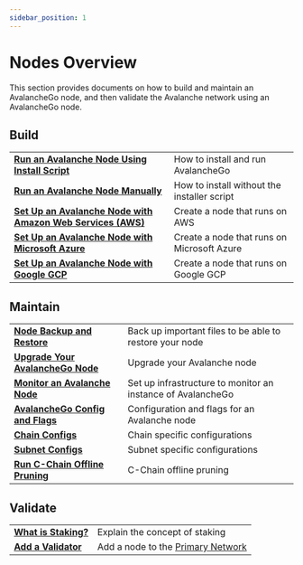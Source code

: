 ```yaml
---
sidebar_position: 1
---
```


# Nodes Overview

This section provides documents on how to build and maintain an AvalancheGo node, and then validate the Avalanche network using an AvalancheGo node.

## Build
|  |  |
| :--- | :--- |
| [**Run an Avalanche Node Using Install Script**](./build/set-up-node-with-installer.md) | How to install and run AvalancheGo |
| [**Run an Avalanche Node Manually**](./build/run-avalanche-node-manually.md) | How to install without the installer script |
| [**Set Up an Avalanche Node with Amazon Web Services (AWS)**](./build/setting-up-an-avalanche-node-with-amazon-web-services-aws.md) | Create a node that runs on AWS |
| [**Set Up an Avalanche Node with Microsoft Azure**](./build/set-up-an-avalanche-node-with-microsoft-azure.md) | Create a node that runs on Microsoft Azure |
| [**Set Up an Avalanche Node with Google GCP**](./build/set-up-an-avalanche-node-with-google-cloud-platform.md) | Create a node that runs on Google GCP |


## Maintain
|  |  |
| :--- | :--- |
| [**Node Backup and Restore**](./maintain/node-backup-and-restore.md) | Back up important files to be able to restore your node |
| [**Upgrade Your AvalancheGo Node**](./maintain/upgrade-your-avalanchego-node.mdx) | Upgrade your Avalanche node |
| [**Monitor an Avalanche Node**](./maintain/setting-up-node-monitoring.md) | Set up infrastructure to monitor an instance of AvalancheGo |
| [**AvalancheGo Config and Flags**](./maintain/avalanchego-config-flags.md) |  Configuration and flags for an Avalanche node  |
| [**Chain Configs**](./maintain/chain-config-flags.md) | Chain specific configurations |
| [**Subnet Configs**](./maintain/subnet-configs.md) | Subnet specific configurations |
| [**Run C-Chain Offline Pruning**](./maintain/run-offline-pruning.md) | C-Chain offline pruning |

## Validate
|  |  |
| :--- | :--- |
| [**What is Staking?**](./validate/staking.md) | Explain the concept of staking |
| [**Add a Validator**](./validate/add-a-validator.md) | Add a node to the [Primary Network](../overview/getting-started/avalanche-platform.md) |
